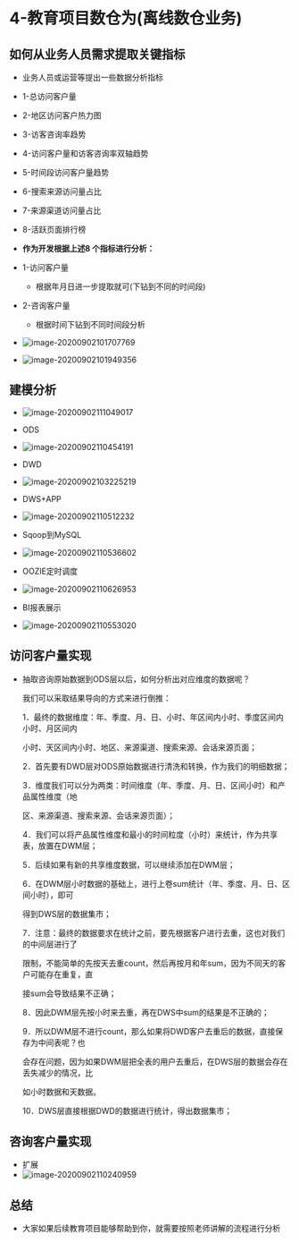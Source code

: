 # 4-教育项目数仓为(离线数仓业务)

## 如何从业务人员需求提取关键指标

* 业务人员或运营等提出一些数据分析指标
* 1-总访问客户量
* 2-地区访问客户热力图
* 3-访客咨询率趋势
* 4-访问客户量和访客咨询率双轴趋势
* 5-时间段访问客户量趋势
* 6-搜索来源访问量占比
* 7-来源渠道访问量占比
* 8-活跃页面排行榜
* **作为开发根据上述8 个指标进行分析：**
* 1-访问客户量
  * 根据年月日进一步提取就可(下钻到不同的时间段)
* 2-咨询客户量
  * 根据时间下钻到不同时间段分析
* ![image-20200902101707769](04-教育项目数仓(离线数仓业务).assets/image-20200902101707769.png)

* ![image-20200902101949356](04-教育项目数仓(离线数仓业务).assets/image-20200902101949356.png)

## 建模分析

* ![image-20200902111049017](04-教育项目数仓(离线数仓业务).assets/image-20200902111049017.png)

* ODS
* ![image-20200902110454191](04-教育项目数仓(离线数仓业务).assets/image-20200902110454191.png)
* DWD
* ![image-20200902103225219](04-教育项目数仓(离线数仓业务).assets/image-20200902103225219.png)
* DWS+APP
* ![image-20200902110512232](04-教育项目数仓(离线数仓业务).assets/image-20200902110512232.png)
* Sqoop到MySQL
* ![image-20200902110536602](04-教育项目数仓(离线数仓业务).assets/image-20200902110536602.png)
* OOZIE定时调度
* ![image-20200902110626953](04-教育项目数仓(离线数仓业务).assets/image-20200902110626953.png)
* BI报表展示
* ![image-20200902110553020](04-教育项目数仓(离线数仓业务).assets/image-20200902110553020.png)

## 访问客户量实现

* 抽取咨询原始数据到ODS层以后，如何分析出对应维度的数据呢？ 

  我们可以采取结果导向的方式来进行倒推： 

  1．最终的数据维度：年、季度、月、日、小时、年区间内小时、季度区间内小时、月区间内 

  小时、天区间内小时、地区、来源渠道、搜索来源、会话来源页面； 

  2．首先要有DWD层对ODS原始数据进行清洗和转换，作为我们的明细数据； 

  3．维度我们可以分为两类：时间维度（年、季度、月、日、区间小时）和产品属性维度（地 

  区、来源渠道、搜索来源、会话来源页面）； 

  4．我们可以将产品属性维度和最小的时间粒度（小时）来统计，作为共享表，放置在DWM层； 

  5．后续如果有新的共享维度数据，可以继续添加在DWM层； 

  6．在DWM层小时数据的基础上，进行上卷sum统计（年、季度、月、日、区间小时），即可 

  得到DWS层的数据集市； 

  7．注意：最终的数据要求在统计之前，要先根据客户进行去重，这也对我们的中间层进行了 

  限制，不能简单的先按天去重count，然后再按月和年sum，因为不同天的客户可能存在重复，直 

  接sum会导致结果不正确； 

  8．因此DWM层先按小时来去重，再在DWS中sum的结果是不正确的； 

  9．所以DWM层不进行count，那么如果将DWD客户去重后的数据，直接保存为中间表呢？也 

  会存在问题，因为如果DWM层把全表的用户去重后，在DWS层的数据会存在丢失减少的情况，比 

  如小时数据和天数据。 

  10．DWS层直接根据DWD的数据进行统计，得出数据集市；

## 咨询客户量实现

* 扩展
* ![image-20200902110240959](04-教育项目数仓(离线数仓业务).assets/image-20200902110240959.png)

## 总结

* 大家如果后续教育项目能够帮助到你，就需要按照老师讲解的流程进行分析

